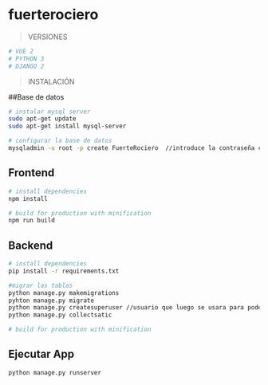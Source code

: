 # fuerterociero
> VERSIONES
``` bash
# VUE 2
# PYTHON 3
# DJANGO 2


```

> INSTALACIÓN

##Base de datos

``` bash
# instalar mysql server
sudo apt-get update
sudo apt-get install mysql-server

# configurar la base de datos
mysqladmin -u root -p create FuerteRociero  //introduce la contraseña creada al instalar mysql

```



## Frontend

``` bash
# install dependencies
npm install

# build for production with minification
npm run build
```

## Backend

``` bash
# install dependencies
pip install -r requirements.txt

#migrar las tablas
python manage.py makemigrations
pyhton manage.py migrate
python manage.py createsuperuser //usuario que luego se usara para poder ver la vista del administrador
python manage.py collectsatic

# build for production with minification
```
## Ejecutar App

``` bash
python manage.py runserver
```
